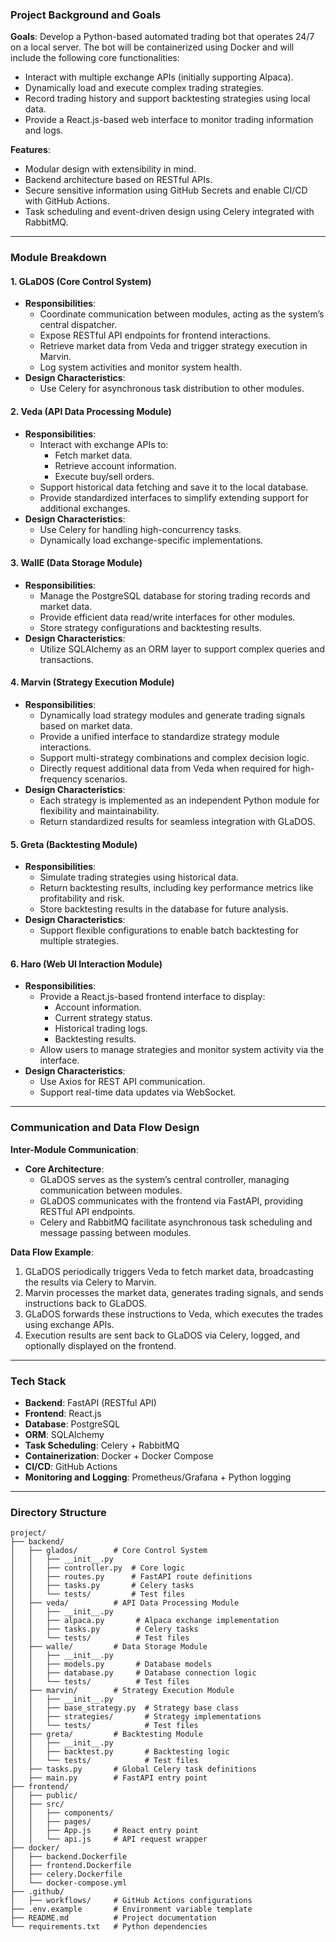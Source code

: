 ### Project Background and Goals

**Goals**:
Develop a Python-based automated trading bot that operates 24/7 on a local server. The bot will be containerized using Docker and will include the following core functionalities:

- Interact with multiple exchange APIs (initially supporting Alpaca).
- Dynamically load and execute complex trading strategies.
- Record trading history and support backtesting strategies using local data.
- Provide a React.js-based web interface to monitor trading information and logs.

**Features**:

- Modular design with extensibility in mind.
- Backend architecture based on RESTful APIs.
- Secure sensitive information using GitHub Secrets and enable CI/CD with GitHub Actions.
- Task scheduling and event-driven design using Celery integrated with RabbitMQ.

---

### Module Breakdown

#### **1. GLaDOS (Core Control System)**

- **Responsibilities**:
  - Coordinate communication between modules, acting as the system’s central dispatcher.
  - Expose RESTful API endpoints for frontend interactions.
  - Retrieve market data from Veda and trigger strategy execution in Marvin.
  - Log system activities and monitor system health.
- **Design Characteristics**:
  - Use Celery for asynchronous task distribution to other modules.

#### **2. Veda (API Data Processing Module)**

- **Responsibilities**:
  - Interact with exchange APIs to:
    - Fetch market data.
    - Retrieve account information.
    - Execute buy/sell orders.
  - Support historical data fetching and save it to the local database.
  - Provide standardized interfaces to simplify extending support for additional exchanges.
- **Design Characteristics**:
  - Use Celery for handling high-concurrency tasks.
  - Dynamically load exchange-specific implementations.

#### **3. WallE (Data Storage Module)**

- **Responsibilities**:
  - Manage the PostgreSQL database for storing trading records and market data.
  - Provide efficient data read/write interfaces for other modules.
  - Store strategy configurations and backtesting results.
- **Design Characteristics**:
  - Utilize SQLAlchemy as an ORM layer to support complex queries and transactions.

#### **4. Marvin (Strategy Execution Module)**

- **Responsibilities**:
  - Dynamically load strategy modules and generate trading signals based on market data.
  - Provide a unified interface to standardize strategy module interactions.
  - Support multi-strategy combinations and complex decision logic.
  - Directly request additional data from Veda when required for high-frequency scenarios.
- **Design Characteristics**:
  - Each strategy is implemented as an independent Python module for flexibility and maintainability.
  - Return standardized results for seamless integration with GLaDOS.

#### **5. Greta (Backtesting Module)**

- **Responsibilities**:
  - Simulate trading strategies using historical data.
  - Return backtesting results, including key performance metrics like profitability and risk.
  - Store backtesting results in the database for future analysis.
- **Design Characteristics**:
  - Support flexible configurations to enable batch backtesting for multiple strategies.

#### **6. Haro (Web UI Interaction Module)**

- **Responsibilities**:
  - Provide a React.js-based frontend interface to display:
    - Account information.
    - Current strategy status.
    - Historical trading logs.
    - Backtesting results.
  - Allow users to manage strategies and monitor system activity via the interface.
- **Design Characteristics**:
  - Use Axios for REST API communication.
  - Support real-time data updates via WebSocket.

---

### Communication and Data Flow Design

**Inter-Module Communication**:

- **Core Architecture**:
  - GLaDOS serves as the system’s central controller, managing communication between modules.
  - GLaDOS communicates with the frontend via FastAPI, providing RESTful API endpoints.
  - Celery and RabbitMQ facilitate asynchronous task scheduling and message passing between modules.

**Data Flow Example**:

1. GLaDOS periodically triggers Veda to fetch market data, broadcasting the results via Celery to Marvin.
2. Marvin processes the market data, generates trading signals, and sends instructions back to GLaDOS.
3. GLaDOS forwards these instructions to Veda, which executes the trades using exchange APIs.
4. Execution results are sent back to GLaDOS via Celery, logged, and optionally displayed on the frontend.

---

### Tech Stack

- **Backend**: FastAPI (RESTful API)
- **Frontend**: React.js
- **Database**: PostgreSQL
- **ORM**: SQLAlchemy
- **Task Scheduling**: Celery + RabbitMQ
- **Containerization**: Docker + Docker Compose
- **CI/CD**: GitHub Actions
- **Monitoring and Logging**: Prometheus/Grafana + Python logging

---

### Directory Structure

```plaintext
project/
├── backend/
│   ├── glados/        # Core Control System
│   │   ├── __init__.py
│   │   ├── controller.py  # Core logic
│   │   ├── routes.py      # FastAPI route definitions
│   │   ├── tasks.py       # Celery tasks
│   │   └── tests/         # Test files
│   ├── veda/          # API Data Processing Module
│   │   ├── __init__.py
│   │   ├── alpaca.py       # Alpaca exchange implementation
│   │   ├── tasks.py        # Celery tasks
│   │   └── tests/          # Test files
│   ├── walle/         # Data Storage Module
│   │   ├── __init__.py
│   │   ├── models.py       # Database models
│   │   ├── database.py     # Database connection logic
│   │   └── tests/          # Test files
│   ├── marvin/        # Strategy Execution Module
│   │   ├── __init__.py
│   │   ├── base_strategy.py  # Strategy base class
│   │   ├── strategies/       # Strategy implementations
│   │   └── tests/            # Test files
│   ├── greta/         # Backtesting Module
│   │   ├── __init__.py
│   │   ├── backtest.py       # Backtesting logic
│   │   └── tests/            # Test files
│   ├── tasks.py       # Global Celery task definitions
│   ├── main.py        # FastAPI entry point
├── frontend/
│   ├── public/
│   ├── src/
│   │   ├── components/
│   │   ├── pages/
│   │   ├── App.js     # React entry point
│   │   └── api.js     # API request wrapper
├── docker/
│   ├── backend.Dockerfile
│   ├── frontend.Dockerfile
│   ├── celery.Dockerfile
│   └── docker-compose.yml
├── .github/
│   ├── workflows/     # GitHub Actions configurations
├── .env.example       # Environment variable template
├── README.md          # Project documentation
└── requirements.txt   # Python dependencies
```

